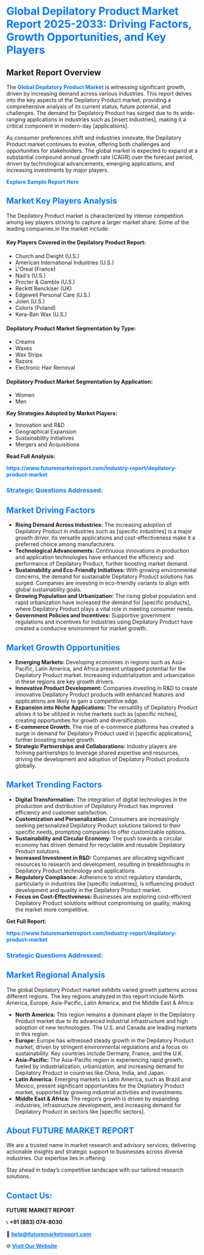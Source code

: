 <h1 style="color: #007BFF;">Global Depilatory Product Market Report 2025-2033: Driving Factors, Growth Opportunities, and Key Players</h1>

<section id="overview">
<h2>Market Report Overview</h2>
<p>The <a href="https://www.futuremarketreport.com/industry-report/depilatory-product-market" style="color: #007BFF; text-decoration: none;"><strong>Global Depilatory Product Market</strong></a> is witnessing significant growth, driven by increasing demand across various industries. This report delves into the key aspects of the Depilatory Product market, providing a comprehensive analysis of its current status, future potential, and challenges. The demand for Depilatory Product has surged due to its wide-ranging applications in industries such as [insert industries], making it a critical component in modern-day [applications].</p>
<p>As consumer preferences shift and industries innovate, the Depilatory Product market continues to evolve, offering both challenges and opportunities for stakeholders. The global market is expected to expand at a substantial compound annual growth rate (CAGR) over the forecast period, driven by technological advancements, emerging applications, and increasing investments by major players.</p>
</section>

<section id="overview">
<p><a href="https://www.futuremarketreport.com/request-sample/reportId=108089" style="color: #007BFF; text-decoration: none;"><strong>Explore Sample Report Here</strong></a></p>
</section>

<section id="key-players">
<h2 style="color: #007BFF;">Market Key Players Analysis</h2>
<p>The Depilatory Product market is characterized by intense competition among key players striving to capture a larger market share. Some of the leading companies in the market include:</p>
<h4>Key Players Covered in the Depilatory Product Report:</h4>
<ul><li>Church and Dwight (U.S.)</li><li>American International Industries (U.S.)</li><li>L&#039;Oreal (France)</li><li>Nad&#039;s (U.S.)</li><li>Procter &amp; Gamble (U.S.)</li><li>Reckitt Benckiser (UK)</li><li>Edgewell Personal Care (U.S.)</li><li>Jolen (U.S.)</li><li>Coloris (Poland)</li><li>Kera-Ban Wax (U.S.)</li></ul>
<h4>Depilatory Product Market Segmentation by Type:</h4>
<ul><li>Creams</li><li>Waxes</li><li>Wax Strips</li><li>Razors</li><li>Electronic Hair Removal</li></ul>

<h4>Depilatory Product Market Segmentation by Application:</h4>
<ul><li>Women</li><li>Men</li></ul>
<p><strong>Key Strategies Adopted by Market Players:</strong></p>
<ul>
<li>Innovation and R&D</li>
<li>Geographical Expansion</li>
<li>Sustainability Initiatives</li>
<li>Mergers and Acquisitions</li>
</ul>
</section>

<section>
<p><strong>Read Full Analysis: </strong></p><a href="https://www.futuremarketreport.com/industry-report/depilatory-product-market" style="color: #007BFF; text-decoration: none;"><strong>https://www.futuremarketreport.com/industry-report/depilatory-product-market</strong></a>
<h3 style="color: #007BFF;">Strategic Questions Addressed:</h3>
</section>

<section id="driving-factors">
<h2 style="color: #007BFF;">Market Driving Factors</h2>
<ul>
<li><strong>Rising Demand Across Industries:</strong> The increasing adoption of Depilatory Product in industries such as [specific industries] is a major growth driver. Its versatile applications and cost-effectiveness make it a preferred choice among manufacturers.</li>
<li><strong>Technological Advancements:</strong> Continuous innovations in production and application technologies have enhanced the efficiency and performance of Depilatory Product, further boosting market demand.</li>
<li><strong>Sustainability and Eco-Friendly Initiatives:</strong> With growing environmental concerns, the demand for sustainable Depilatory Product solutions has surged. Companies are investing in eco-friendly variants to align with global sustainability goals.</li>
<li><strong>Growing Population and Urbanization:</strong> The rising global population and rapid urbanization have increased the demand for [specific products], where Depilatory Product plays a vital role in meeting consumer needs.</li>
<li><strong>Government Policies and Incentives:</strong> Supportive government regulations and incentives for industries using Depilatory Product have created a conducive environment for market growth.</li>
</ul>
</section>

<section id="growth-opportunities">
<h2 style="color: #007BFF;">Market Growth Opportunities</h2>
<ul>
<li><strong>Emerging Markets:</strong> Developing economies in regions such as Asia-Pacific, Latin America, and Africa present untapped potential for the Depilatory Product market. Increasing industrialization and urbanization in these regions are key growth drivers.</li>
<li><strong>Innovative Product Development:</strong> Companies investing in R&D to create innovative Depilatory Product products with enhanced features and applications are likely to gain a competitive edge.</li>
<li><strong>Expansion into Niche Applications:</strong> The versatility of Depilatory Product allows it to be utilized in niche markets such as [specific niches], creating opportunities for growth and diversification.</li>
<li><strong>E-commerce Growth:</strong> The rise of e-commerce platforms has created a surge in demand for Depilatory Product used in [specific applications], further boosting market growth.</li>
<li><strong>Strategic Partnerships and Collaborations:</strong> Industry players are forming partnerships to leverage shared expertise and resources, driving the development and adoption of Depilatory Product products globally.</li>
</ul>
</section>

<section id="trending-factors">
<h2 style="color: #007BFF;">Market Trending Factors</h2>
<ul>
<li><strong>Digital Transformation:</strong> The integration of digital technologies in the production and distribution of Depilatory Product has improved efficiency and customer satisfaction.</li>
<li><strong>Customization and Personalization:</strong> Consumers are increasingly seeking personalized Depilatory Product solutions tailored to their specific needs, prompting companies to offer customizable options.</li>
<li><strong>Sustainability and Circular Economy:</strong> The push towards a circular economy has driven demand for recyclable and reusable Depilatory Product solutions.</li>
<li><strong>Increased Investment in R&D:</strong> Companies are allocating significant resources to research and development, resulting in breakthroughs in Depilatory Product technology and applications.</li>
<li><strong>Regulatory Compliance:</strong> Adherence to strict regulatory standards, particularly in industries like [specific industries], is influencing product development and quality in the Depilatory Product market.</li>
<li><strong>Focus on Cost-Effectiveness:</strong> Businesses are exploring cost-efficient Depilatory Product solutions without compromising on quality, making the market more competitive.</li>
</ul>
</section>

<section>
<p><strong>Get Full Report: </strong></p><a href="https://www.futuremarketreport.com/industry-report/depilatory-product-market" style="color: #007BFF; text-decoration: none;"><strong>https://www.futuremarketreport.com/industry-report/depilatory-product-market</strong></a>
<h3 style="color: #007BFF;">Strategic Questions Addressed:</h3>
</section>


<section id="regional-analysis">
<h2 style="color: #007BFF;">Market Regional Analysis</h2>
<p>The global Depilatory Product market exhibits varied growth patterns across different regions. The key regions analyzed in this report include North America, Europe, Asia-Pacific, Latin America, and the Middle East & Africa:</p>
<ul>
<li><strong>North America:</strong> This region remains a dominant player in the Depilatory Product market due to its advanced industrial infrastructure and high adoption of new technologies. The U.S. and Canada are leading markets in this region.</li>
<li><strong>Europe:</strong> Europe has witnessed steady growth in the Depilatory Product market, driven by stringent environmental regulations and a focus on sustainability. Key countries include Germany, France, and the U.K.</li>
<li><strong>Asia-Pacific:</strong> The Asia-Pacific region is experiencing rapid growth, fueled by industrialization, urbanization, and increasing demand for Depilatory Product in countries like China, India, and Japan.</li>
<li><strong>Latin America:</strong> Emerging markets in Latin America, such as Brazil and Mexico, present significant opportunities for the Depilatory Product market, supported by growing industrial activities and investments.</li>
<li><strong>Middle East & Africa:</strong> The region’s growth is driven by expanding industries, infrastructure development, and increasing demand for Depilatory Product in sectors like [specific sectors].</li>
</ul>
</section>

<footer>
<h2 style="color: #007BFF;">About FUTURE MARKET REPORT</h2>
<p>We are a trusted name in market research and advisory services, delivering actionable insights and strategic support to businesses across diverse industries. Our expertise lies in offering:</p>

<p>Stay ahead in today’s competitive landscape with our tailored research solutions.</p>

<h2 style="color: #007BFF;">Contact Us:</h2>
<p><strong>FUTURE MARKET REPORT</strong></p>
<p>📞 <strong>+91 (883) 074-8030</strong></p>
<p>📧 <strong><a href="mailto:help@futuremarketreport.com" style="color: #007BFF;">help@futuremarketreport.com</a></strong></p>
<p>🌐 <strong><a href="https://www.futuremarketreport.com/" style="color: #007BFF;">Visit Our Website</a></strong></p>
</footer>